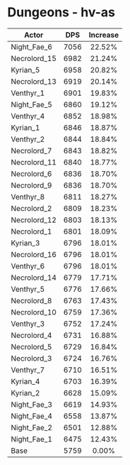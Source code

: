 # Dungeons - hv-as
| Actor | DPS | Increase |
|---|:---:|:---:|
|Night_Fae_6|7056|22.52%|
|Necrolord_15|6982|21.24%|
|Kyrian_5|6958|20.82%|
|Necrolord_13|6919|20.14%|
|Venthyr_1|6901|19.83%|
|Night_Fae_5|6860|19.12%|
|Venthyr_4|6852|18.98%|
|Kyrian_1|6846|18.87%|
|Venthyr_2|6844|18.84%|
|Necrolord_7|6843|18.82%|
|Necrolord_11|6840|18.77%|
|Necrolord_6|6836|18.70%|
|Necrolord_9|6836|18.70%|
|Venthyr_8|6811|18.27%|
|Necrolord_2|6809|18.23%|
|Necrolord_12|6803|18.13%|
|Necrolord_1|6801|18.09%|
|Kyrian_3|6796|18.01%|
|Necrolord_16|6796|18.01%|
|Venthyr_6|6796|18.01%|
|Necrolord_14|6779|17.71%|
|Venthyr_5|6776|17.66%|
|Necrolord_8|6763|17.43%|
|Necrolord_10|6759|17.36%|
|Venthyr_3|6752|17.24%|
|Necrolord_4|6731|16.88%|
|Necrolord_5|6729|16.84%|
|Necrolord_3|6724|16.76%|
|Venthyr_7|6710|16.51%|
|Kyrian_4|6703|16.39%|
|Kyrian_2|6628|15.09%|
|Night_Fae_3|6619|14.93%|
|Night_Fae_4|6558|13.87%|
|Night_Fae_2|6501|12.88%|
|Night_Fae_1|6475|12.43%|
|Base|5759|0.00%|
